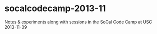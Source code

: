 socalcodecamp-2013-11
=====================

Notes &amp; experiments along with sessions in the SoCal Code Camp at USC 2013-11-09
